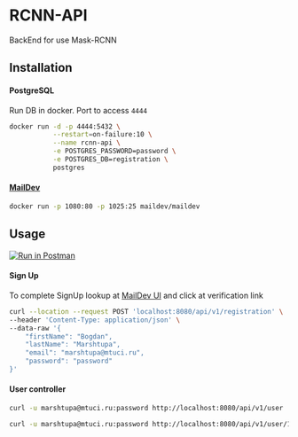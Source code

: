 # RCNN-API
BackEnd for use Mask-RCNN

## Installation
#### PostgreSQL
Run DB in docker. Port to access `4444`
```bash
docker run -d -p 4444:5432 \
           --restart=on-failure:10 \
           --name rcnn-api \
           -e POSTGRES_PASSWORD=password \
           -e POSTGRES_DB=registration \
           postgres
```
#### [MailDev](https://github.com/maildev/maildev)
```bash
docker run -p 1080:80 -p 1025:25 maildev/maildev
```

## Usage

[![Run in Postman](https://run.pstmn.io/button.svg)](https://app.getpostman.com/run-collection/10960260-465361c6-c298-4dfd-9d63-f397870bd8cd?action=collection%2Ffork&collection-url=entityId%3D10960260-465361c6-c298-4dfd-9d63-f397870bd8cd%26entityType%3Dcollection%26workspaceId%3Dd886d45c-314d-450c-ba0b-dad7300104a3)

#### Sign Up
To complete SignUp lookup at [MailDev UI](http://192.168.99.100:1080/#/) and click at verification link 
```bash
curl --location --request POST 'localhost:8080/api/v1/registration' \
--header 'Content-Type: application/json' \
--data-raw '{
    "firstName": "Bogdan",
    "lastName": "Marshtupa",
    "email": "marshtupa@mtuci.ru",
    "password": "password"
}'
```

#### User controller

```bash
curl -u marshtupa@mtuci.ru:password http://localhost:8080/api/v1/user
```

```bash
curl -u marshtupa@mtuci.ru:password http://localhost:8080/api/v1/user/1
```
